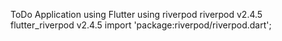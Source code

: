 ToDo Application using Flutter using riverpod
riverpod	v2.4.5
flutter_riverpod	v2.4.5
import 'package:riverpod/riverpod.dart';

